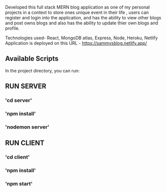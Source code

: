 Developed this full stack MERN blog application as one of my personal projects in a context to store ones unique event in their life , users can register and login into the application, and has the ability to view other blogs and post owns blogs and also has the ability to update thier own blogs and profile.

Technologies used- React, MongoDB atlas, Express, Node, Heroku, Netlify
Application is deployed on this URL - https://sammysblog.netlify.app/

## Available Scripts

In the project directory, you can run:

## RUN SERVER

### 'cd server'
### 'npm install'
### 'nodemon server'

## RUN CLIENT

### 'cd client'
### 'npm install'
### 'npm start'